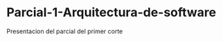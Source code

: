 Parcial-1-Arquitectura-de-software
==================================

Presentacion del parcial del primer corte
